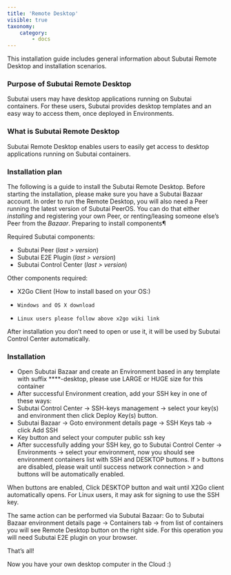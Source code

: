 ```yaml
---
title: 'Remote Desktop'
visible: true
taxonomy:
    category:
        - docs
---
```


This installation guide includes general information about Subutai Remote Desktop and installation scenarios.

### Purpose of Subutai Remote Desktop

Subutai users may have desktop applications running on Subutai containers. For these users, Subutai provides desktop templates and an easy way to access them, once deployed in Environments.

### What is Subutai Remote Desktop

Subutai Remote Desktop enables users to easily get access to desktop applications running on Subutai containers.

### Installation plan

The following is a guide to install the Subutai Remote Desktop. Before starting the installation, please make sure you have a Subutai Bazaar account. In order to run the Remote Desktop, you will also need a Peer running the latest version of Subutai PeerOS. You can do that either *installing* and registering your own Peer, or renting/leasing someone else’s Peer from the *Bazaar*.
Preparing to install components¶

Required Subutai components:

 *   Subutai Peer (*last > version*)
 *   Subutai E2E Plugin (*last > version*)
 *   Subutai Control Center (*last > version*)

Other components required:

  *  X2Go Client (How to install based on your OS:)
   *     Windows and OS X download 
   *     Linux users please follow above x2go wiki link

After installation you don’t need to open or use it, it will be used by Subutai Control Center automatically.

### Installation

 *    Open Subutai Bazaar and create an Environment based in any template with suffix ****-desktop, please use LARGE or HUGE size for this container
 *   After successful Environment creation, add your SSH key in one of these ways:
 *   Subutai Control Center → SSH-keys management → select your key(s) and environment then click Deploy Key(s) button.
 *   Subutai Bazaar → Goto environment details page → SSH Keys tab → click Add SSH
 *   Key button and select your computer public ssh key
 *   After successfully adding your SSH key, go to Subutai Control Center → Environments → select your environment, now you should see environment containers list with SSH and DESKTOP buttons. If > buttons are disabled, please wait until success network connection > and buttons will be automatically enabled.

When buttons are enabled, Click DESKTOP button and wait until X2Go client automatically opens. For Linux users, it may ask for signing to use the SSH key.

The same action can be performed via Subutai Bazaar: Go to Subutai Bazaar environment details page → Containers tab → from list of containers you will see Remote Desktop button on the right side. For this operation you will need Subutai E2E plugin on your browser.

That’s all!

Now you have your own desktop computer in the Cloud :)
